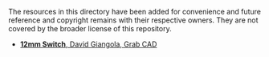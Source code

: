 The resources in this directory have been added for convenience and future reference and copyright remains with their respective owners. They are not covered by the broader license of this repository.

- [**12mm Switch**, David Giangola, Grab CAD](https://grabcad.com/library/12mm-switch-1)